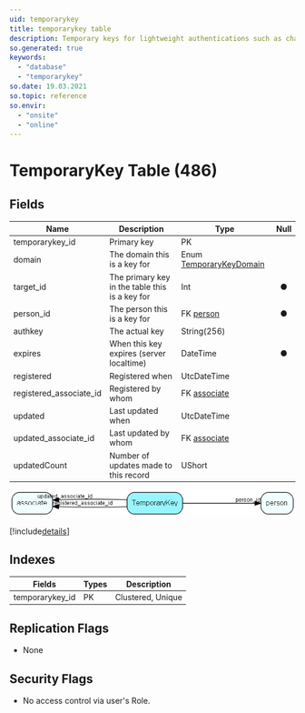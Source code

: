 ```yaml
---
uid: temporarykey
title: temporarykey table
description: Temporary keys for lightweight authentications such as changing ones subscriptions
so.generated: true
keywords:
  - "database"
  - "temporarykey"
so.date: 19.03.2021
so.topic: reference
so.envir:
  - "onsite"
  - "online"
---
```


# TemporaryKey Table (486)

## Fields

| Name | Description | Type | Null |
|------|-------------|------|:----:|
|temporarykey\_id|Primary key|PK| |
|domain|The domain this is a key for|Enum [TemporaryKeyDomain](enums\EnumTemporaryKeyDomain.md)| |
|target\_id|The primary key in the table this is a key for|Int|&#x25CF;|
|person\_id|The person this is a key for|FK [person](person.md)|&#x25CF;|
|authkey|The actual key|String(256)| |
|expires|When this key expires (server localtime)|DateTime|&#x25CF;|
|registered|Registered when|UtcDateTime| |
|registered\_associate\_id|Registered by whom|FK [associate](associate.md)| |
|updated|Last updated when|UtcDateTime| |
|updated\_associate\_id|Last updated by whom|FK [associate](associate.md)| |
|updatedCount|Number of updates made to this record|UShort| |


![TemporaryKey table relationship diagram](media\TemporaryKey.png)

[!include[details](./includes/TemporaryKey.md)]

## Indexes

| Fields | Types | Description |
|--------|-------|-------------|
|temporarykey\_id |PK |Clustered, Unique |

## Replication Flags

* None

## Security Flags

* No access control via user's Role.

